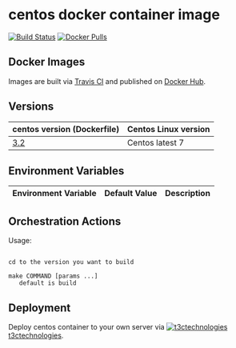# centos docker container image

[![Build Status](https://travis-ci.org/t3ctechnologies/centos.svg?branch=master)](https://travis-ci.org/t3ctechnologies/mongodb)
[![Docker Pulls](https://img.shields.io/docker/pulls/t3ctechnologies/centos.svg)](https://hub.docker.com/r/t3ctechnologies/mongodb)

## Docker Images

Images are built via [Travis CI](https://travis-ci.org/t3ctechnologies/centos) and published on [Docker Hub](https://hub.docker.com/r/t3ctechnologies/mongodb).

## Versions

| centos version (Dockerfile) | Centos Linux version |
| ---------------------------- | -------------------- |
| [3.2](https://github.com/t3ctechnologies/centos/tree/master/3.2/Dockerfile) | Centos latest 7 |

## Environment Variables

| Environment Variable | Default Value | Description |
| -------------------- | ------------- | ----------- |


## Orchestration Actions

Usage:
```

cd to the version you want to build

make COMMAND [params ...]
   default is build

```

## Deployment

Deploy centos container to your own server via [![t3ctechnologies](https://www.google.com/s2/favicons?domain=t3ctechnologies.com) t3ctechnologies](http://t3c.io).
